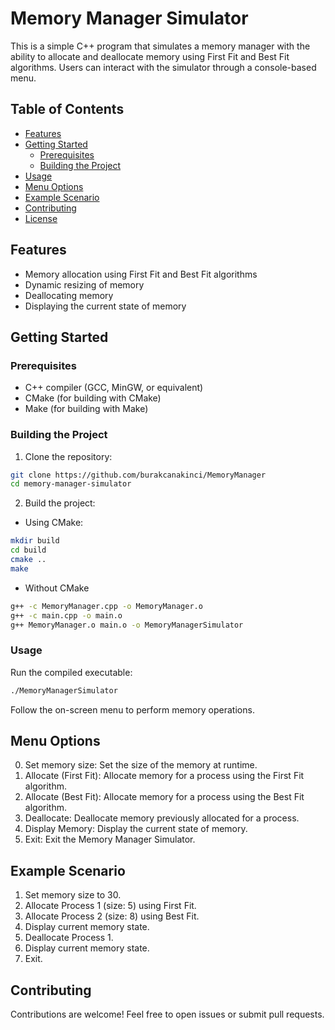 # Memory Manager Simulator

This is a simple C++ program that simulates a memory manager with the ability to allocate and deallocate memory using First Fit and Best Fit algorithms. Users can interact with the simulator through a console-based menu.

## Table of Contents

- [Features](#features)
- [Getting Started](#getting-started)
  - [Prerequisites](#prerequisites)
  - [Building the Project](#building-the-project)
- [Usage](#usage)
- [Menu Options](#menu-options)
- [Example Scenario](#example-scenario)
- [Contributing](#contributing)
- [License](#license)

## Features

- Memory allocation using First Fit and Best Fit algorithms
- Dynamic resizing of memory
- Deallocating memory
- Displaying the current state of memory

## Getting Started

### Prerequisites

- C++ compiler (GCC, MinGW, or equivalent)
- CMake (for building with CMake)
- Make (for building with Make)

### Building the Project

1. Clone the repository:

```bash
git clone https://github.com/burakcanakinci/MemoryManager
cd memory-manager-simulator
```

2. Build the project:

- Using CMake:
```bash
mkdir build
cd build
cmake ..
make
```

- Without CMake
```bash
g++ -c MemoryManager.cpp -o MemoryManager.o
g++ -c main.cpp -o main.o
g++ MemoryManager.o main.o -o MemoryManagerSimulator
```

### Usage

Run the compiled executable:

```bash
./MemoryManagerSimulator
```
Follow the on-screen menu to perform memory operations.

## Menu Options

0. Set memory size: Set the size of the memory at runtime.
1. Allocate (First Fit): Allocate memory for a process using the First Fit algorithm.
2. Allocate (Best Fit): Allocate memory for a process using the Best Fit algorithm.
3. Deallocate: Deallocate memory previously allocated for a process.
4. Display Memory: Display the current state of memory.
5. Exit: Exit the Memory Manager Simulator.
 
## Example Scenario

1. Set memory size to 30.
2. Allocate Process 1 (size: 5) using First Fit.
3. Allocate Process 2 (size: 8) using Best Fit.
4. Display current memory state.
5. Deallocate Process 1.
6. Display current memory state.
7. Exit.

## Contributing

Contributions are welcome! Feel free to open issues or submit pull requests.
